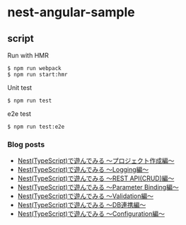 # nest-angular-sample

## script

Run with HMR

```
$ npm run webpack
$ npm run start:hmr
```

Unit test

```
$ npm run test
```

e2e test

```
$ npm run test:e2e
```

### Blog posts

- [Nest(TypeScript)で遊んでみる 〜プロジェクト作成編〜](https://area-b.com/blog/2018/09/08/2300/)
- [Nest(TypeScript)で遊んでみる 〜Logging編〜](https://area-b.com/blog/2018/09/09/2200/)
- [Nest(TypeScript)で遊んでみる 〜REST API(CRUD)編〜](https://area-b.com/blog/2018/09/11/1945/)
- [Nest(TypeScript)で遊んでみる 〜Parameter Binding編〜](https://area-b.com/blog/2018/09/12/1930/)
- [Nest(TypeScript)で遊んでみる 〜Validation編〜](https://area-b.com/blog/2018/09/13/2245/)
- [Nest(TypeScript)で遊んでみる 〜DB連携編〜](https://area-b.com/blog/2018/09/16/1600/)
- [Nest(TypeScript)で遊んでみる 〜Configuration編〜](https://area-b.com/blog/2018/09/18/0130/)
